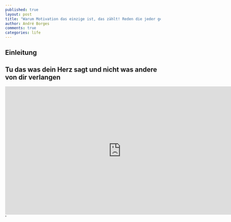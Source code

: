 ```yaml
---
published: true
layout: post
title: "Warum Motivation das einzige ist, das zählt! Reden die jeder gehört haben sollte"
author: André Borges
comments: true
categories: life
---
```



## Einleitung





## Tu das was dein Herz sagt und nicht was andere von dir verlangen

<iframe width="750" height="415" src="https://www.youtube.com/embed/UF8uR6Z6KLc" frameborder="0" allowfullscreen></iframe>'
